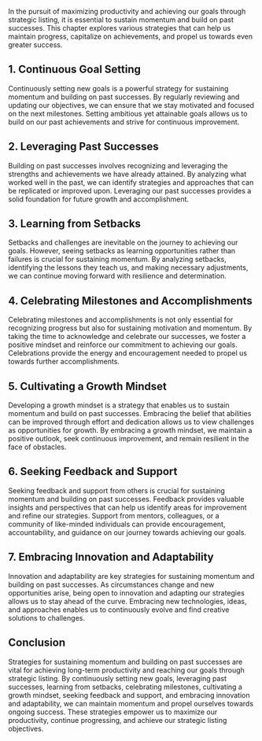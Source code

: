 
In the pursuit of maximizing productivity and achieving our goals through strategic listing, it is essential to sustain momentum and build on past successes. This chapter explores various strategies that can help us maintain progress, capitalize on achievements, and propel us towards even greater success.

## 1\. Continuous Goal Setting

Continuously setting new goals is a powerful strategy for sustaining momentum and building on past successes. By regularly reviewing and updating our objectives, we can ensure that we stay motivated and focused on the next milestones. Setting ambitious yet attainable goals allows us to build on our past achievements and strive for continuous improvement.

## 2\. Leveraging Past Successes

Building on past successes involves recognizing and leveraging the strengths and achievements we have already attained. By analyzing what worked well in the past, we can identify strategies and approaches that can be replicated or improved upon. Leveraging our past successes provides a solid foundation for future growth and accomplishment.

## 3\. Learning from Setbacks

Setbacks and challenges are inevitable on the journey to achieving our goals. However, seeing setbacks as learning opportunities rather than failures is crucial for sustaining momentum. By analyzing setbacks, identifying the lessons they teach us, and making necessary adjustments, we can continue moving forward with resilience and determination.

## 4\. Celebrating Milestones and Accomplishments

Celebrating milestones and accomplishments is not only essential for recognizing progress but also for sustaining motivation and momentum. By taking the time to acknowledge and celebrate our successes, we foster a positive mindset and reinforce our commitment to achieving our goals. Celebrations provide the energy and encouragement needed to propel us towards further accomplishments.

## 5\. Cultivating a Growth Mindset

Developing a growth mindset is a strategy that enables us to sustain momentum and build on past successes. Embracing the belief that abilities can be improved through effort and dedication allows us to view challenges as opportunities for growth. By embracing a growth mindset, we maintain a positive outlook, seek continuous improvement, and remain resilient in the face of obstacles.

## 6\. Seeking Feedback and Support

Seeking feedback and support from others is crucial for sustaining momentum and building on past successes. Feedback provides valuable insights and perspectives that can help us identify areas for improvement and refine our strategies. Support from mentors, colleagues, or a community of like-minded individuals can provide encouragement, accountability, and guidance on our journey towards achieving our goals.

## 7\. Embracing Innovation and Adaptability

Innovation and adaptability are key strategies for sustaining momentum and building on past successes. As circumstances change and new opportunities arise, being open to innovation and adapting our strategies allows us to stay ahead of the curve. Embracing new technologies, ideas, and approaches enables us to continuously evolve and find creative solutions to challenges.

## Conclusion

Strategies for sustaining momentum and building on past successes are vital for achieving long-term productivity and reaching our goals through strategic listing. By continuously setting new goals, leveraging past successes, learning from setbacks, celebrating milestones, cultivating a growth mindset, seeking feedback and support, and embracing innovation and adaptability, we can maintain momentum and propel ourselves towards ongoing success. These strategies empower us to maximize our productivity, continue progressing, and achieve our strategic listing objectives.
